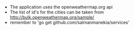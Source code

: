 * The application uses the openweathermap.org api
* The list of id's for the cities can be taken from http://bulk.openweathermap.org/sample/
* remember to 'go get github.com/salmanmanekia/services'